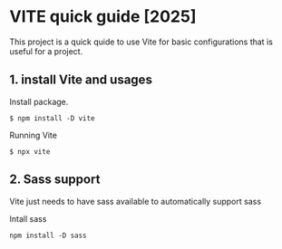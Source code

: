 # VITE quick guide [2025]

This project is a quick quide to use Vite for basic configurations that is useful for a project.

## 1. install Vite and usages

Install package.
```
$ npm install -D vite
```

Running Vite
```
$ npx vite
```

## 2. Sass support

Vite just needs to have sass available to automatically support sass

Intall sass
```
npm install -D sass
```
